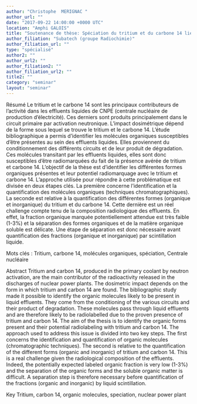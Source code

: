 ```yaml
---
author: "Christophe  MERIGNAC "
author_url: ""
date: "2017-09-22 14:00:00 +0000 UTC"
location: "Amphi GALOIS"
title: "Soutenance de thèse: Spéciation du tritium et du carbone 14 liés aux molécules organiques dans les effluents radioactifs liquides des centres nucléaires de production d'électricité"
author_filiation: "Subatech (groupe Radiochimie)"
author_filiation_url: ""
type: "spécialisé"
author2: ""
author_url2: ""
author_filiation2: ""
author_filiation_url2: ""
title2: ""
category: "seminar" 
layout: "seminar"
---
```


Résumé
Le tritium et le carbone 14 sont les principaux contributeurs de l’activité dans les effluents liquides de CNPE (centrale nucléaire de production d’électricité). Ces derniers sont produits principalement dans le circuit primaire par activation neutronique. L’impact dosimétrique dépend de la forme sous lequel se trouve le tritium et le carbone 14. L’étude bibliographique a permis d’identifier les molécules organiques susceptibles d’être présentes au sein des effluents liquides. Elles proviennent du conditionnement des différents circuits et de leur produit de dégradation. Ces molécules transitant par les effluents liquides, elles sont donc susceptibles d’être radiomarquées du fait de la présence avérée de tritium et carbone 14. L’objectif de la thèse est d’identifier les différentes formes organiques présentes et leur potentiel radiomarquage avec le tritium et carbone 14. L’approche utilisée pour répondre à cette problématique est divisée en deux étapes clés. La première concerne l’identification et la quantification des molécules organiques (techniques chromatographiques). La seconde est relative à la quantification des différentes formes (organique et inorganique) du tritium et du carbone 14. Cette dernière est un réel challenge compte tenu de la composition radiologique des effluents. En effet, la fraction organique marquée potentiellement attendue est très faible (1-3%) et la séparation des formes organiques et de la matière organique soluble est délicate. Une étape de séparation est donc nécessaire avant quantification des fractions (organique et inorganique) par scintillation liquide.

Mots clés : Tritium, carbone 14, molécules organiques, spéciation, Centrale nucléaire


Abstract
Tritium and carbon 14, produced in the primary coolant by neutron activation, are the main contributor of the radioactivity released in the discharges of nuclear power plants. The dosimetric impact depends on the form in which tritium and carbon 14 are found. The bibliographic study made it possible to identify the organic molecules likely to be present in liquid effluents. They come from the conditioning of the various circuits and their product of degradation. These molecules pass through liquid effluents and are therefore likely to be radiolabelled due to the proven presence of tritium and carbon 14. The aim of the thesis is to identify the organic forms present and their potential radiolabeling with tritium and carbon 14. The approach used to address this issue is divided into two key steps. The first concerns the identification and quantification of organic molecules (chromatographic techniques). The second is relative to the quantification of the different forms (organic and inorganic) of tritium and carbon 14. This is a real challenge given the radiological composition of the effluents. Indeed, the potentially expected labeled organic fraction is very low (1-3%) and the separation of the organic forms and the soluble organic matter is difficult. A separation step is therefore necessary before quantification of the fractions (organic and inorganic) by liquid scintillation.

Key Tritium, carbon 14, organic molecules, speciation, nuclear power plant
